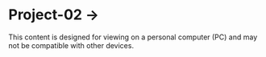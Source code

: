 # Project-02 ->
This content is designed for viewing on a personal computer (PC) and may not be compatible with other devices.
